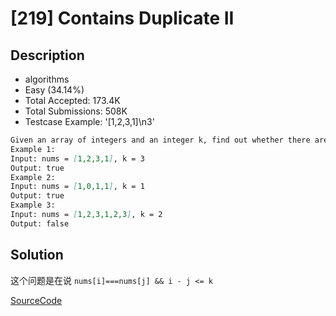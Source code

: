# [219] Contains Duplicate II

## Description

* algorithms
* Easy (34.14%)
* Total Accepted:    173.4K
* Total Submissions: 508K
* Testcase Example:  '[1,2,3,1]\n3'

```md
Given an array of integers and an integer k, find out whether there are two distinct indices i and j in the array such that nums[i] = nums[j] and the absolute difference between i and j is at most k.
Example 1:
Input: nums = [1,2,3,1], k = 3
Output: true
Example 2:
Input: nums = [1,0,1,1], k = 1
Output: true
Example 3:
Input: nums = [1,2,3,1,2,3], k = 2
Output: false

```

## Solution

这个问题是在说 `nums[i]===nums[j] && i - j <= k`

[SourceCode](./solution.js)